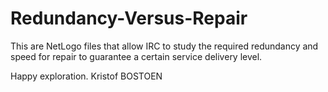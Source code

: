 Redundancy-Versus-Repair
========================
This are NetLogo files that allow IRC to study the required redundancy and speed for repair to guarantee a certain service delivery level.

Happy exploration.
Kristof BOSTOEN
